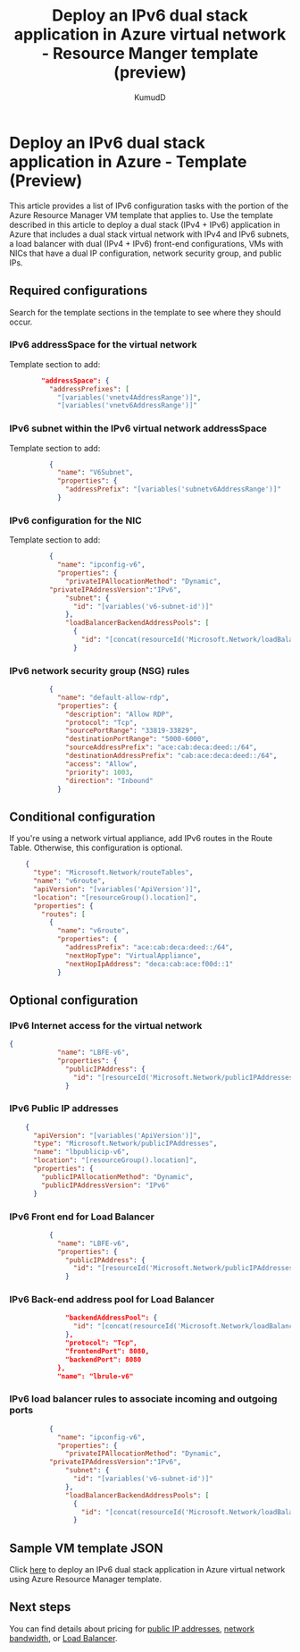 ﻿---
title: Deploy an IPv6 dual stack application in Azure virtual network - Resource Manger template (preview)
titlesuffix: Azure Virtual Network
description: This article shows how deploy an IPv6 dual stack application in Azure virtual network using Azure Resource Manager VM templates.
services: virtual-network
documentationcenter: na
author: KumudD
manager: twooley
ms.service: virtual-network
ms.devlang: NA
ms.topic: article
ms.workload: infrastructure-services
ms.date: 04/22/2019
ms.author: kumud
---

# Deploy an IPv6 dual stack application in Azure - Template (Preview)

This article provides a list of IPv6 configuration tasks with the portion of the Azure Resource Manager VM template that applies to. Use the template described in this article to deploy a dual stack (IPv4 + IPv6) application in Azure that includes a dual stack virtual network with IPv4 and IPv6 subnets, a load balancer with dual (IPv4 + IPv6) front-end configurations, VMs with NICs that have a dual IP configuration, network security group, and public IPs. 

## Required configurations

Search for the template sections in the template to see where they should occur.

### IPv6 addressSpace for the virtual network

Template section to add:

```JSON
        "addressSpace": {
          "addressPrefixes": [
            "[variables('vnetv4AddressRange')]",
            "[variables('vnetv6AddressRange')]"    
```

### IPv6 subnet within the IPv6 virtual network addressSpace

Template section to add:
```JSON
          {
            "name": "V6Subnet",
            "properties": {
              "addressPrefix": "[variables('subnetv6AddressRange')]"
            }

```

### IPv6 configuration for the NIC

Template section to add:
```JSON
          {
            "name": "ipconfig-v6",
            "properties": {
              "privateIPAllocationMethod": "Dynamic",
	      "privateIPAddressVersion":"IPv6",
              "subnet": {
                "id": "[variables('v6-subnet-id')]"
              },
              "loadBalancerBackendAddressPools": [
                {
                  "id": "[concat(resourceId('Microsoft.Network/loadBalancers','loadBalancer'),'/backendAddressPools/LBBAP-v6')]"
                }
```

### IPv6 network security group (NSG) rules

```JSON
          {
            "name": "default-allow-rdp",
            "properties": {
              "description": "Allow RDP",
              "protocol": "Tcp",
              "sourcePortRange": "33819-33829",
              "destinationPortRange": "5000-6000",
              "sourceAddressPrefix": "ace:cab:deca:deed::/64",
              "destinationAddressPrefix": "cab:ace:deca:deed::/64",
              "access": "Allow",
              "priority": 1003,
              "direction": "Inbound"
            }
```

## Conditional configuration

If you're using a network virtual appliance, add IPv6 routes in the Route Table. Otherwise, this configuration is optional.

```JSON
    {
      "type": "Microsoft.Network/routeTables",
      "name": "v6route",
      "apiVersion": "[variables('ApiVersion')]",
      "location": "[resourceGroup().location]",
      "properties": {
        "routes": [
          {
            "name": "v6route",
            "properties": {
              "addressPrefix": "ace:cab:deca:deed::/64",
              "nextHopType": "VirtualAppliance",
              "nextHopIpAddress": "deca:cab:ace:f00d::1"
            }
```

## Optional configuration

### IPv6 Internet access for the virtual network

```JSON
{
            "name": "LBFE-v6",
            "properties": {
              "publicIPAddress": {
                "id": "[resourceId('Microsoft.Network/publicIPAddresses','lbpublicip-v6')]"
              }
```

### IPv6 Public IP addresses

```JSON
	{
      "apiVersion": "[variables('ApiVersion')]",
      "type": "Microsoft.Network/publicIPAddresses",
      "name": "lbpublicip-v6",
      "location": "[resourceGroup().location]",
      "properties": {
        "publicIPAllocationMethod": "Dynamic",
		"publicIPAddressVersion": "IPv6"
      }
```

### IPv6 Front end for Load Balancer

```JSON
		  {
            "name": "LBFE-v6",
            "properties": {
              "publicIPAddress": {
                "id": "[resourceId('Microsoft.Network/publicIPAddresses','lbpublicip-v6')]"
              }
```

### IPv6 Back-end address pool for Load Balancer

```JSON
              "backendAddressPool": {
                "id": "[concat(resourceId('Microsoft.Network/loadBalancers', 'loadBalancer'), '/backendAddressPools/LBBAP-v6')]"
              },
              "protocol": "Tcp",
              "frontendPort": 8080,
              "backendPort": 8080
            },
            "name": "lbrule-v6"
```

### IPv6 load balancer rules to associate incoming and outgoing ports

```JSON
          {
            "name": "ipconfig-v6",
            "properties": {
              "privateIPAllocationMethod": "Dynamic",
	      "privateIPAddressVersion":"IPv6",
              "subnet": {
                "id": "[variables('v6-subnet-id')]"
              },
              "loadBalancerBackendAddressPools": [
                {
                  "id": "[concat(resourceId('Microsoft.Network/loadBalancers','loadBalancer'),'/backendAddressPools/LBBAP-v6')]"
                }
```

## Sample VM template JSON
Click [here](https://azure.microsoft.com/resources/templates/ipv6-in-vnet/) to deploy an IPv6 dual stack application in Azure virtual network using Azure Resource Manager template.

## Next steps

You can find details about pricing for [public IP addresses](https://azure.microsoft.com/pricing/details/ip-addresses/), [network bandwidth](https://azure.microsoft.com/pricing/details/bandwidth/), or [Load Balancer](https://azure.microsoft.com/pricing/details/load-balancer/).